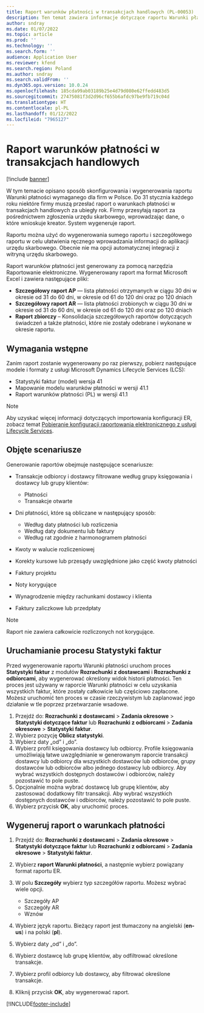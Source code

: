 ```yaml
---
title: Raport warunków płatności w transakcjach handlowych (PL-00053)
description: Ten temat zawiera informacje dotyczące raportu Warunki płatności oraz informacje dotyczące jego konfigurowania i generowania.
author: sndray
ms.date: 01/07/2022
ms.topic: article
ms.prod: ''
ms.technology: ''
ms.search.form: ''
audience: Application User
ms.reviewer: kfend
ms.search.region: Poland
ms.author: sndray
ms.search.validFrom: ''
ms.dyn365.ops.version: 10.0.24
ms.openlocfilehash: 185cda99ab03189b25e4d79d080e62ffedd483d5
ms.sourcegitcommit: 27475081f3d2d96cf655b6afdc97be9fb719c04d
ms.translationtype: HT
ms.contentlocale: pl-PL
ms.lasthandoff: 01/12/2022
ms.locfileid: "7965127"
---
```

# <a name="payment-terms-in-commercial-transactions-report"></a>Raport warunków płatności w transakcjach handlowych

[!include [banner](../includes/banner.md)]

W tym temacie opisano sposób skonfigurowania i wygenerowania raportu Warunki płatności wymaganego dla firm w Polsce. Do 31 stycznia każdego roku niektóre firmy muszą przesłać raport o warunkach płatności w transakcjach handlowych za ubiegły rok. Firmy przesyłają raport za pośrednictwem zgłoszenia urzędu skarbowego, wprowadzając dane, o które wnioskuje kreator. System wygeneruje raport.

Raportu można użyć do wygenerowania sumego raportu i szczegółowego raportu w celu ułatwienia ręcznego wprowadzania informacji do aplikacji urzędu skarbowego. Obecnie nie ma opcji automatycznej integracji z witryną urzędu skarbowego.

Raport warunków płatności jest generowany za pomocą narzędzia Raportowanie elektroniczne. Wygenerowany raport ma format Microsoft Excel i zawiera następujące pliki:

- **Szczegółowy raport AP** — lista płatności otrzymanych w ciągu 30 dni w okresie od 31 do 60 dni, w okresie od 61 do 120 dni oraz po 120 dniach
- **Szczegółowy raport AR** — lista płatności zrobionych w ciągu 30 dni w okresie od 31 do 60 dni, w okresie od 61 do 120 dni oraz po 120 dniach
- **Raport zbiorczy** – Konsolidacja szczegółowych raportów dotyczących świadczeń a także płatności, które nie zostały odebrane i wykonane w okresie raportu.

## <a name="prerequisites"></a>Wymagania wstępne

Zanim raport zostanie wygenerowany po raz pierwszy, pobierz następujące modele i formaty z usługi Microsoft Dynamics Lifecycle Services (LCS):
    
- Statystyki faktur (model) wersja 41
- Mapowanie modelu warunków płatności w wersji 41.1
- Raport warunków płatności (PL) w wersji 41.1

> [!NOTE]
> Aby uzyskać więcej informacji dotyczących importowania konfiguracji ER, zobacz temat [Pobieranie konfiguracji raportowania elektronicznego z usługi Lifecycle Services](../../fin-ops-core/dev-itpro/analytics/download-electronic-reporting-configuration-lcs.md).

## <a name="scenarios-covered"></a>Objęte scenariusze

Generowanie raportów obejmuje następujące scenariusze:

- Transakcje odbiorcy i dostawcy filtrowane według grupy księgowania i dostawcy lub grupy klientów:

    - Płatności
    - Transakcje otwarte

- Dni płatności, które są obliczane w następujący sposób:

    - Według daty płatności lub rozliczenia
    - Według daty dokumentu lub faktury
    - Według rat zgodnie z harmonogramem płatności

- Kwoty w walucie rozliczeniowej
- Korekty kursowe lub przesądy uwzględnione jako część kwoty płatności
- Faktury projektu
- Noty korygujące
- Wynagrodzenie między rachunkami dostawcy i klienta
- Faktury zaliczkowe lub przedpłaty

> [!NOTE]
> Raport nie zawiera całkowicie rozliczonych not korygujące.

## <a name="run-the-statistics-on-invoices-process"></a>Uruchamianie procesu Statystyki faktur

Przed wygenerowanie raportu Warunki płatności uruchom proces **Statystyki faktur** z modułów **Rozrachunki z dostawcami** i **Rozrachunki z odbiorcami**, aby wygenerować określony widok historii płatności. Ten proces jest używany w raporcie Warunki płatności w celu uzyskania wszystkich faktur, które zostały całkowicie lub częściowo zapłacone. Możesz uruchomić ten proces w czasie rzeczywistym lub zaplanować jego działanie w tle poprzez przetwarzanie wsadowe.

1. Przejdź do: **Rozrachunki z dostawcami** \> **Zadania okresowe** \> **Statystyki dotyczące faktur** lub **Rozrachunki z odbiorcami** \> **Zadania okresowe** \> **Statystyki faktur**.
2. Wybierz pozycję **Oblicz statystyki**.
3. Wybierz daty „od” i „do”.
4. Wybierz profil księgowania dostawcy lub odbiorcy. Profile księgowania umożliwiają łatwe uwzględnianie w generowanym raporcie transakcji dostawcy lub odbiorcy dla wszystkich dostawców lub odbiorców, grupy dostawców lub odbiorców albo jednego dostawcy lub odbiorcy. Aby wybrać wszystkich dostępnych dostawców i odbiorców, należy pozostawić to pole puste.
5. Opcjonalnie można wybrać dostawcę lub grupę klientów, aby zastosować dodatkowy filtr transakcji. Aby wybrać wszystkich dostępnych dostawców i odbiorców, należy pozostawić to pole puste.
6. Wybierz przycisk **OK**, aby uruchomić proces.

## <a name="generate-a-payment-terms-report"></a>Wygeneruj raport o warunkach płatności

1. Przejdź do: **Rozrachunki z dostawcami** \> **Zadania okresowe** \> **Statystyki dotyczące faktur** lub **Rozrachunki z odbiorcami** \> **Zadania okresowe** \> **Statystyki faktur**.
2. Wybierz **raport Warunki płatności**, a następnie wybierz powiązany format raportu ER.
3. W polu **Szczegóły** wybierz typ szczegółów raportu. Możesz wybrać wiele opcji.

    - Szczegóły AP
    - Szczegóły AR
    - Wznów

4. Wybierz język raportu. Bieżący raport jest tłumaczony na angielski (**en-us**) i na polski (**pl**).
5. Wybierz daty „od” i „do”.
6. Wybierz dostawcę lub grupę klientów, aby odfiltrować określone transakcje.
7. Wybierz profil odbiorcy lub dostawcy, aby filtrować określone transakcje.
8. Kliknij przycisk **OK**, aby wygenerować raport.

[!INCLUDE[footer-include](../../includes/footer-banner.md)]

